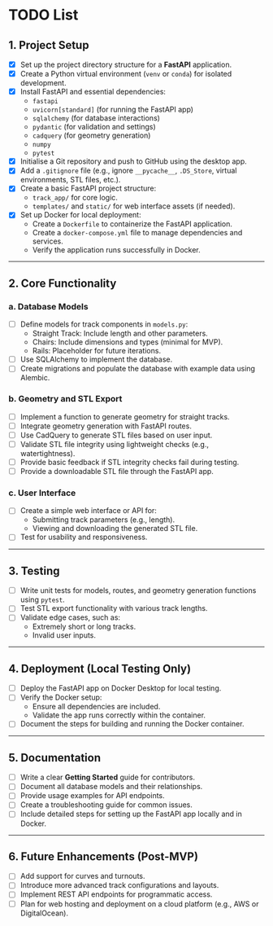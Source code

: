 # TODO List

## 1. Project Setup
- [x] Set up the project directory structure for a **FastAPI** application.
- [x] Create a Python virtual environment (`venv` or `conda`) for isolated development.
- [x] Install FastAPI and essential dependencies:
  - `fastapi`
  - `uvicorn[standard]` (for running the FastAPI app)
  - `sqlalchemy` (for database interactions)
  - `pydantic` (for validation and settings)
  - `cadquery` (for geometry generation)
  - `numpy`
  - `pytest`
- [x] Initialise a Git repository and push to GitHub using the desktop app.
- [x] Add a `.gitignore` file (e.g., ignore `__pycache__`, `.DS_Store`, virtual environments, STL files, etc.).
- [x] Create a basic FastAPI project structure:
  - `track_app/` for core logic.
  - `templates/` and `static/` for web interface assets (if needed).
- [x] Set up Docker for local deployment:
  - Create a `Dockerfile` to containerize the FastAPI application.
  - Create a `docker-compose.yml` file to manage dependencies and services.
  - Verify the application runs successfully in Docker.

---

## 2. Core Functionality

### a. Database Models
- [ ] Define models for track components in `models.py`:
  - Straight Track: Include length and other parameters.
  - Chairs: Include dimensions and types (minimal for MVP).
  - Rails: Placeholder for future iterations.
- [ ] Use SQLAlchemy to implement the database.
- [ ] Create migrations and populate the database with example data using Alembic.

### b. Geometry and STL Export
- [ ] Implement a function to generate geometry for straight tracks.
- [ ] Integrate geometry generation with FastAPI routes.
- [ ] Use CadQuery to generate STL files based on user input.
- [ ] Validate STL file integrity using lightweight checks (e.g., watertightness).
- [ ] Provide basic feedback if STL integrity checks fail during testing.
- [ ] Provide a downloadable STL file through the FastAPI app.

### c. User Interface
- [ ] Create a simple web interface or API for:
  - Submitting track parameters (e.g., length).
  - Viewing and downloading the generated STL file.
- [ ] Test for usability and responsiveness.

---

## 3. Testing
- [ ] Write unit tests for models, routes, and geometry generation functions using `pytest`.
- [ ] Test STL export functionality with various track lengths.
- [ ] Validate edge cases, such as:
  - Extremely short or long tracks.
  - Invalid user inputs.

---

## 4. Deployment (Local Testing Only)
- [ ] Deploy the FastAPI app on Docker Desktop for local testing.
- [ ] Verify the Docker setup:
  - Ensure all dependencies are included.
  - Validate the app runs correctly within the container.
- [ ] Document the steps for building and running the Docker container.

---

## 5. Documentation
- [ ] Write a clear **Getting Started** guide for contributors.
- [ ] Document all database models and their relationships.
- [ ] Provide usage examples for API endpoints.
- [ ] Create a troubleshooting guide for common issues.
- [ ] Include detailed steps for setting up the FastAPI app locally and in Docker.

---

## 6. Future Enhancements (Post-MVP)
- [ ] Add support for curves and turnouts.
- [ ] Introduce more advanced track configurations and layouts.
- [ ] Implement REST API endpoints for programmatic access.
- [ ] Plan for web hosting and deployment on a cloud platform (e.g., AWS or DigitalOcean).
